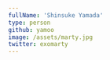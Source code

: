 ```yaml
---
fullName: 'Shinsuke Yamada'
type: person
github: yamoo
image: /assets/marty.jpg
twitter: exomarty
---
```


